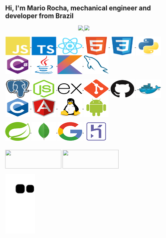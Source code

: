 ## Hi, I'm Mario Rocha, mechanical engineer and developer from Brazil
<div align="center">
  <a href="https://github.com/EngMario97">
  <img height="180em" src="https://github-readme-stats.vercel.app/api?username=EngMario97&show_icons=true&theme=dracula&include_all_commits=true&count_private=true"/>
  <img height="180em" src="https://github-readme-stats.vercel.app/api/top-langs/?username=EngMario97&layout=compact&langs_count=7&theme=dracula"/>
</div>
<div style="display: inline_block"><br>
  <img align="center" alt="Js" height="60" width="80" src="https://raw.githubusercontent.com/devicons/devicon/master/icons/javascript/javascript-plain.svg">
  <img align="center" alt="Ts" height="60" width="80" src="https://raw.githubusercontent.com/devicons/devicon/master/icons/typescript/typescript-plain.svg">
  <img align="center" alt="React" height="60" width="80" src="https://raw.githubusercontent.com/devicons/devicon/master/icons/react/react-original.svg">
  <img align="center" alt="HTML" height="60" width="80" src="https://raw.githubusercontent.com/devicons/devicon/master/icons/html5/html5-original.svg">
  <img align="center" alt="CSS" height="60" width="80" src="https://raw.githubusercontent.com/devicons/devicon/master/icons/css3/css3-original.svg">
  <img align="center" alt="Python" height="60" width="80" src="https://raw.githubusercontent.com/devicons/devicon/master/icons/python/python-original.svg">
  <img align="center" alt="Csharp" height="60" width="80" src="https://raw.githubusercontent.com/devicons/devicon/master/icons/csharp/csharp-original.svg">
  <img align="center" alt="Java" height="60" width="80" src="https://raw.githubusercontent.com/devicons/devicon/master/icons/java/java-original.svg">
  <img align="center" alt="Kotlin" height="60" width="80" src="https://raw.githubusercontent.com/devicons/devicon/master/icons/kotlin/kotlin-original.svg">
  <img align="center" alt="MySql" height="60" width="80" src="https://raw.githubusercontent.com/devicons/devicon/master/icons/mysql/mysql-original.svg">
  <br><br>
  <img align="center" alt="Postgres" height="60" width="80" src="https://raw.githubusercontent.com/devicons/devicon/master/icons/postgresql/postgresql-original.svg">
  <img align="center" alt="Node.js" height="60" width="80" src="https://raw.githubusercontent.com/devicons/devicon/master/icons/nodejs/nodejs-original.svg">
  <img align="center" alt="Express.js" height="60" width="80" src="https://raw.githubusercontent.com/devicons/devicon/master/icons/express/express-original.svg">
  <img align="center" alt="Git" height="60" width="80" src="https://raw.githubusercontent.com/devicons/devicon/master/icons/git/git-original.svg">
  <img align="center" alt="GitHub" height="60" width="80" src="https://raw.githubusercontent.com/devicons/devicon/master/icons/github/github-original.svg">
  <img align="center" alt="Docker" height="60" width="80" src="https://raw.githubusercontent.com/devicons/devicon/master/icons/docker/docker-original.svg">
  <img align="center" alt="C" height="60" width="80" src="https://raw.githubusercontent.com/devicons/devicon/master/icons/c/c-original.svg">
  <img align="center" alt="Angular" height="60" width="80" src="https://raw.githubusercontent.com/devicons/devicon/master/icons/angularjs/angularjs-original.svg">
  <img align="center" alt="Linux" height="60" width="80" src="https://raw.githubusercontent.com/devicons/devicon/master/icons/linux/linux-original.svg">
  <img align="center" alt="Android" height="60" width="80" src="https://raw.githubusercontent.com/devicons/devicon/master/icons/android/android-original.svg">
  <br><br>
  <img align="center" alt="Spring" height="60" width="80" src="https://raw.githubusercontent.com/devicons/devicon/master/icons/spring/spring-original.svg">
  <img align="center" alt="MongoDB" height="60" width="80" src="https://raw.githubusercontent.com/devicons/devicon/master/icons/mongodb/mongodb-original.svg">
  <img align="center" alt="MongoDB" height="60" width="80" src="https://raw.githubusercontent.com/devicons/devicon/master/icons/google/google-original.svg">
  <img align="center" alt="Heroku" height="60" width="80" src="https://raw.githubusercontent.com/devicons/devicon/master/icons/heroku/heroku-original.svg">
</div>
  
  ##
 
<div> 
  <a href = "mailto:eng.mec.mario.rocha@gmail.com"><img height="60" width="180" src="https://img.shields.io/badge/-Gmail-%23333?style=for-the-badge&logo=gmail&logoColor=white" target="_blank"></a>
  <a href="https://www.linkedin.com/in/mario-gustavo-ribeiro-rocha-284379148/" target="_blank"><img height="60" width="180" src="https://img.shields.io/badge/-LinkedIn-%230077B5?style=for-the-badge&logo=linkedin&logoColor=white" target="_blank"></a> 
 
  ![Snake animation](https://github.com/engmario97/engmario97/blob/output/github-contribution-grid-snake.svg)
 
</div>

<!--
**EngMario97/EngMario97** is a ✨ _special_ ✨ repository because its `README.md` (this file) appears on your GitHub profile.

Here are some ideas to get you started:

- 🔭 I’m currently working on ...
- 🌱 I’m currently learning ...
- 👯 I’m looking to collaborate on ...
- 🤔 I’m looking for help with ...
- 💬 Ask me about ...
- 📫 How to reach me: ...
- 😄 Pronouns: ...
- ⚡ Fun fact: ...
-->
